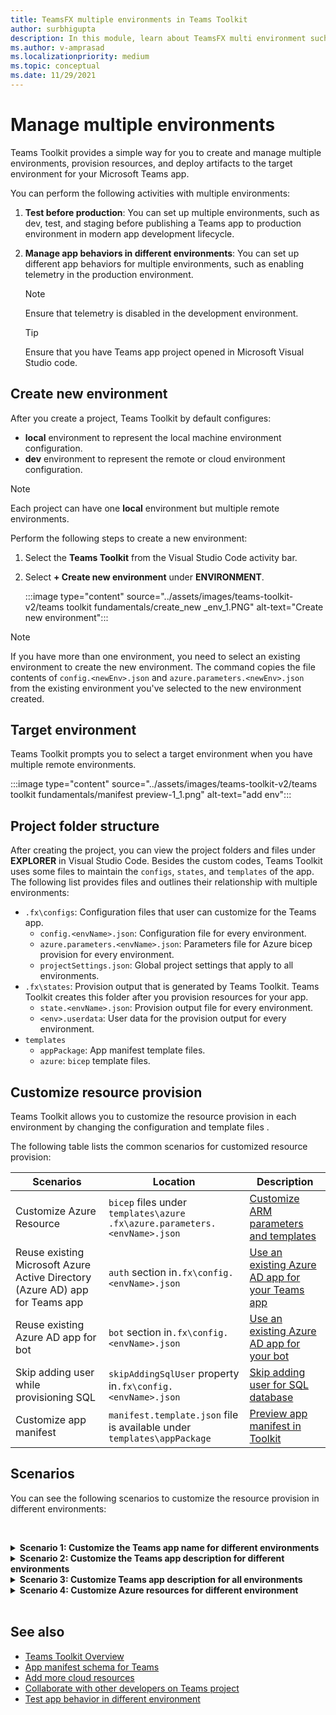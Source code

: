 ```yaml
---
title: TeamsFX multiple environments in Teams Toolkit    
author: surbhigupta
description: In this module, learn about TeamsFX multi environment such as, create a new environment, select target environment and more
ms.author: v-amprasad
ms.localizationpriority: medium
ms.topic: conceptual
ms.date: 11/29/2021
---
```


# Manage multiple environments

 Teams Toolkit provides  a simple way for you to create and manage multiple environments, provision resources, and deploy artifacts to the target environment for your Microsoft Teams app.

 You can perform the following activities with multiple environments:

1. **Test before production**: You can set up multiple environments, such as dev, test, and staging before publishing a Teams app to production environment in modern app development lifecycle.

2. **Manage app behaviors in different environments**: You can set up different app behaviors for multiple environments, such as enabling telemetry in the production environment.

   > [!NOTE]
   > Ensure that telemetry is disabled in the development environment.

   > [!TIP]
   > Ensure that you have Teams app project opened in Microsoft Visual Studio code.

## Create new environment

After you create a project, Teams Toolkit by default configures:

* **local** environment to represent the local machine environment configuration.
* **dev** environment to represent the remote or cloud environment configuration.

> [!NOTE]
> Each project can have one **local** environment but multiple remote environments.

Perform the following steps to create a new environment:

1. Select the **Teams Toolkit** from the Visual Studio Code activity bar.
2. Select **+ Create new environment** under **ENVIRONMENT**.

   :::image type="content" source="../assets/images/teams-toolkit-v2/teams toolkit fundamentals/create_new _env_1.PNG" alt-text="Create new environment":::

> [!Note]
> If you have more than one environment, you need to select an existing environment to create the new environment. The command copies the file contents of `config.<newEnv>.json` and `azure.parameters.<newEnv>.json` from the existing environment you've selected to the new environment created.

## Target environment

Teams Toolkit prompts you to select a target environment when you have multiple remote environments.

:::image type="content" source="../assets/images/teams-toolkit-v2/teams toolkit fundamentals/manifest preview-1_1.png" alt-text="add env":::

## Project folder structure

After creating the project, you can view the project folders and files under **EXPLORER** in Visual Studio Code. Besides the custom codes, Teams Toolkit uses some files to maintain the `configs`, `states`, and `templates` of the app. The following list provides files and outlines their relationship with multiple environments:

* `.fx\configs`: Configuration files that user can customize for the Teams app.
  * `config.<envName>.json`: Configuration file for every environment.
  * `azure.parameters.<envName>.json`: Parameters file for Azure bicep provision for every environment.
  * `projectSettings.json`: Global project settings that apply to all environments.
* `.fx\states`: Provision output that is generated by Teams Toolkit. Teams Toolkit creates this folder after you provision resources for your app.
  * `state.<envName>.json`: Provision output file for every environment.
  * `<env>.userdata`: User data for the provision output for every environment.
* `templates`
  * `appPackage`: App manifest template files.
  * `azure`: `bicep` template files.

## Customize resource provision

Teams Toolkit allows you to customize the resource provision in each environment by changing the configuration and template files .

The following table lists the common scenarios for customized resource provision:

| Scenarios | Location| Description |
| --- | --- | --- |
| Customize Azure Resource |`bicep` files under `templates\azure` `.fx\azure.parameters.<envName>.json` | [Customize ARM parameters and templates](provision.md#customize-arm-template-files) |
| Reuse existing Microsoft Azure Active Directory (Azure AD) app for Teams app | `auth` section in`.fx\config.<envName>.json`|  [Use an existing Azure AD app for your Teams app](provision.md#use-an-existing-azure-ad-app-for-your-teams-app) |
| Reuse existing Azure AD app for bot |`bot` section in`.fx\config.<envName>.json`| [Use an existing Azure AD app for your bot](provision.md#use-an-existing-azure-ad-app-for-your-bot) |
| Skip adding user while provisioning SQL |`skipAddingSqlUser` property in`.fx\config.<envName>.json`| [Skip adding user for SQL database](provision.md#skip-adding-user-for-sql-database) |
| Customize app manifest |`manifest.template.json` file is available under `templates\appPackage`| [Preview app manifest in Toolkit](TeamsFx-preview-and-customize-app-manifest.md)|

## Scenarios

You can see the following scenarios to customize the resource provision in different environments:
<br>

<br><details>
<summary><b>Scenario 1: Customize the Teams app name for different environments
</b></summary>

You can set the Teams app name to `myapp(dev)` for the default environment **dev** and `myapp(staging)` for the staging environment **staging**.

Steps for customization:

1. Open config file `.fx\configs\config.dev.json`.
2. Update the property of `manifest` > `appName` > `short` to `myapp(dev)`.

  The updates to `.fx\configs\config.dev.json` are:

  ```json
  {
      "$schema": "https://aka.ms/teamsfx-env-config-schema",
      "description": "You can customize the TeamsFx config for different environments.   Visit https://aka.ms/teamsfx-env-config to learn more about this.",
      "manifest": {
          "appName": {
              "short": "myapp(dev)"
              ...
          }
      }
      ...
  }
  ```

3. Create a new environment and name it **staging** if it doesn't exist.
4. Open config file `.fx\configs\config.staging.json`.
5. Update the same property `myapp(staging)`.
6. Run provision command on **dev** and **staging** environment to update the app name in remote environments. To run provision command with Teams Toolkit, see [how to provision using Teams Toolkit in Microsoft Visual Studio Code](provision.md#provision-using-teams-toolkit-in-microsoft-visual-studio-code).

</details>

<details>
<summary><b>Scenario 2: Customize the Teams app description for different environments</b></summary>

You can set different Teams app descriptions for the different environments:

* For the default environment **dev**, the description is **my app description for dev**.
* For the staging environment **staging**, the description is **my app description for staging**.

Follow these steps for customization:

1. Open config file `.fx\configs\config.dev.json`.
2. Add a new property of `manifest` > `description` > `short` with value **my app description for dev**.

  The updates to `.fx\configs\config.dev.json` are:

  ```json
  {
      "$schema": "https://aka.ms/teamsfx-env-config-schema",
      "description": "You can customize the TeamsFx config for different environments.   Visit https://aka.ms/teamsfx-env-config to learn more about this.",
      "manifest": {
          ...
          "description": {
              "short": "`my app description for dev"
              ...
          }
      }
      ...
  }
  ```

3. Create a new environment and name it **staging** if it doesn't exist.
4. Open config file `.fx\configs\config.staging.json`.
5. Add the same property to **my app description for staging**.
6. Open Teams app manifest template `templates\appPackage\manifest.template.json`.
7. Update the property `description` > `short` to use the variable defined in configure files with braces syntax `{{config.manifest.description.short}}`.
  
  The updates to `manifest.template.json` are:

  ```json
  {
    "$schema": "https://developer.microsoft.com/en-us/json-schemas/teams/v1.11/MicrosoftTeams.schema.json",
    "manifestVersion": "1.11",
    "version": "1.0.0",
    ...
    "description": {
      "short": "{{config.manifest.description.short}}", 
      ...
    },
    ...
  }
  ```

8. Run provision command against **dev** and **staging** environment to update the app name in remote environments.

</details>

<details>
<summary><b>Scenario 3: Customize Teams app description for all environments</b></summary>

You can set the description of Teams app to **my app description** for all the environments.

As the Teams app manifest template is shared across all environments, you can update the description value in it for your target:

1. Open Teams app manifest template `templates\appPackage\manifest.template.json`.
2. Update the property `description` > `short` with permanent string **my app description**.
  
  The updates to `manifest.template.json` are:

  ```json
  {
    "$schema": "https://developer.microsoft.com/en-us/json-schemas/teams/v1.11/MicrosoftTeams.schema.json",
    "manifestVersion": "1.11",
    "version": "1.0.0",
    ...
    "description": {
      "short": "my app description",
      ...
    },
    ...
  }

  ```

3. Run the provision command against all environment to update the app name in remote environments.

</details>

<details>
<br><summary><b>Scenario 4: Customize Azure resources for different environment</b></summary>

You can customize Azure resources for each environment; for example edit the environment corresponding to `.fx\configs\azure.parameters.{env}.json` file to specify Azure Function name.

For more information on Bicep template and parameter files, see [how to provision cloud resources](provision.md).
</details>
</br>

## See also

* [Teams Toolkit Overview](teams-toolkit-fundamentals.md)
* [App manifest schema for Teams](../resources/schema/manifest-schema.md)
* [Add more cloud resources](add-resource.md)
* [Collaborate with other developers on Teams project](TeamsFx-collaboration.md)
* [Test app behavior in different environment](test-app-behavior.md)
